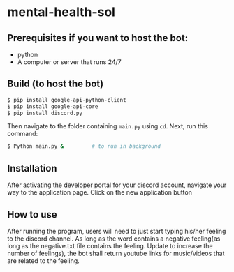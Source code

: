 # mental-health-sol
## Prerequisites if you want to host the bot: 
- python
- A computer or server that runs 24/7

## Build (to host the bot)
```bash
$ pip install google-api-python-client
$ pip install google-api-core
$ pip install discord.py
```
Then navigate to the folder containing `main.py` using `cd`. 
Next, run this command:
```bash
$ Python main.py &         # to run in background
```

## Installation
After activating the developer portal for your discord account, navigate your way to the application page. Click on the new application button 

## How to use
After running the program, users will need to just start typing his/her feeling to the discord channel. As long as the word contains a negative feeling(as long as the negative.txt file contains the feeling. Update to increase the number of feelings), the bot shall return youtube links for music/videos that are related to the feeling.

